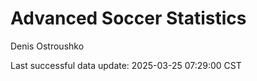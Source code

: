# Advanced Soccer Statistics
Denis Ostroushko

<!-- gfm -->

Last successful data update: 2025-03-25 07:29:00 CST
